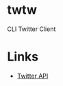 # twtw
CLI Twitter Client

# Links
* [Twitter API](https://developer.twitter.com/en/docs/twitter-api)